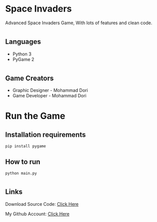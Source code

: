 # Space Invaders


Advanced Space Invaders Game, With lots of features and clean code.

#
## Languages

- Python 3
- PyGame 2


#
## Game Creators

- Graphic Designer - Mohammad Dori
- Game Developer - Mohammad Dori


#
# Run the Game

## Installation requirements
```
pip install pygame
```

## How to run

```
python main.py
```

#
## Links

Download Source Code: [Click Here](https://github.com/dori-dev/Space-Invaders/archive/refs/heads/master.zip)

My Github Account: [Click Here](https://github.com/dori-dev/)
